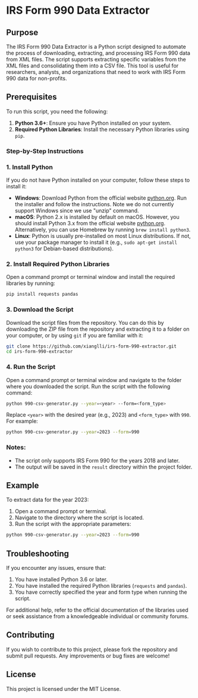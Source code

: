 # IRS Form 990 Data Extractor

## Purpose

The IRS Form 990 Data Extractor is a Python script designed to automate the process of downloading, extracting, and processing IRS Form 990 data from XML files. The script supports extracting specific variables from the XML files and consolidating them into a CSV file. This tool is useful for researchers, analysts, and organizations that need to work with IRS Form 990 data for non-profits.

## Prerequisites

To run this script, you need the following:

1. **Python 3.6+**: Ensure you have Python installed on your system.
2. **Required Python Libraries**: Install the necessary Python libraries using `pip`.

### Step-by-Step Instructions

### 1. Install Python

If you do not have Python installed on your computer, follow these steps to install it:

- **Windows**: Download Python from the official website [python.org](https://www.python.org/downloads/). Run the installer and follow the instructions. Note we do not currently support Windows since we use "unzip" command.
- **macOS**: Python 2.x is installed by default on macOS. However, you should install Python 3.x from the official website [python.org](https://www.python.org/downloads/). Alternatively, you can use Homebrew by running `brew install python3`.
- **Linux**: Python is usually pre-installed on most Linux distributions. If not, use your package manager to install it (e.g., `sudo apt-get install python3` for Debian-based distributions).

### 2. Install Required Python Libraries

Open a command prompt or terminal window and install the required libraries by running:

```bash
pip install requests pandas
```

### 3. Download the Script

Download the script files from the repository. You can do this by downloading the ZIP file from the repository and extracting it to a folder on your computer, or by using `git` if you are familiar with it:

```bash
git clone https://github.com/xianglli/irs-form-990-extractor.git
cd irs-form-990-extractor
```

### 4. Run the Script

Open a command prompt or terminal window and navigate to the folder where you downloaded the script. Run the script with the following command:

```bash
python 990-csv-generator.py --year=<year> --form=<form_type>
```

Replace `<year>` with the desired year (e.g., 2023) and `<form_type>` with `990`. For example:

```bash
python 990-csv-generator.py --year=2023 --form=990
```

### Notes:

- The script only supports IRS Form 990 for the years 2018 and later.
- The output will be saved in the `result` directory within the project folder.

## Example

To extract data for the year 2023:

1. Open a command prompt or terminal.
2. Navigate to the directory where the script is located.
3. Run the script with the appropriate parameters:

```bash
python 990-csv-generator.py --year=2023 --form=990
```

## Troubleshooting

If you encounter any issues, ensure that:

1. You have installed Python 3.6 or later.
2. You have installed the required Python libraries (`requests` and `pandas`).
3. You have correctly specified the year and form type when running the script.

For additional help, refer to the official documentation of the libraries used or seek assistance from a knowledgeable individual or community forums.

## Contributing

If you wish to contribute to this project, please fork the repository and submit pull requests. Any improvements or bug fixes are welcome!

## License

This project is licensed under the MIT License.
